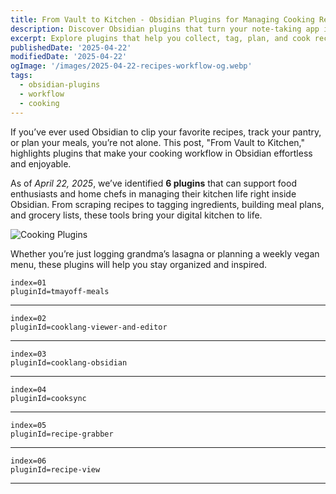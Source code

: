 ```yaml
---
title: From Vault to Kitchen - Obsidian Plugins for Managing Cooking Recipes (Recipes Workflow)
description: Discover Obsidian plugins that turn your note-taking app into a smart recipe manager — organize, plan, and cook with ease.
excerpt: Explore plugins that help you collect, tag, plan, and cook recipes right from your Obsidian vault. Perfect for chefs, foodies, and meal preppers.
publishedDate: '2025-04-22'
modifiedDate: '2025-04-22'
ogImage: '/images/2025-04-22-recipes-workflow-og.webp'
tags:
  - obsidian-plugins
  - workflow
  - cooking
---
```


If you’ve ever used Obsidian to clip your favorite recipes, track your pantry, or plan your meals, you’re not alone. This post, "From Vault to Kitchen," highlights plugins that make your cooking workflow in Obsidian effortless and enjoyable.

As of _April 22, 2025_, we’ve identified **6 plugins** that can support food enthusiasts and home chefs in managing their kitchen life right inside Obsidian. From scraping recipes to tagging ingredients, building meal plans, and grocery lists, these tools bring your digital kitchen to life.

![Cooking Plugins](/images/2025-04-22-recipes-workflow.webp)

Whether you’re just logging grandma’s lasagna or planning a weekly vegan menu, these plugins will help you stay organized and inspired.

```plugin
index=01
pluginId=tmayoff-meals
```

---

```plugin
index=02
pluginId=cooklang-viewer-and-editor
```

---

```plugin
index=03
pluginId=cooklang-obsidian
```

---

```plugin
index=04
pluginId=cooksync
```

---

```plugin
index=05
pluginId=recipe-grabber
```

---

```plugin
index=06
pluginId=recipe-view
```

---





